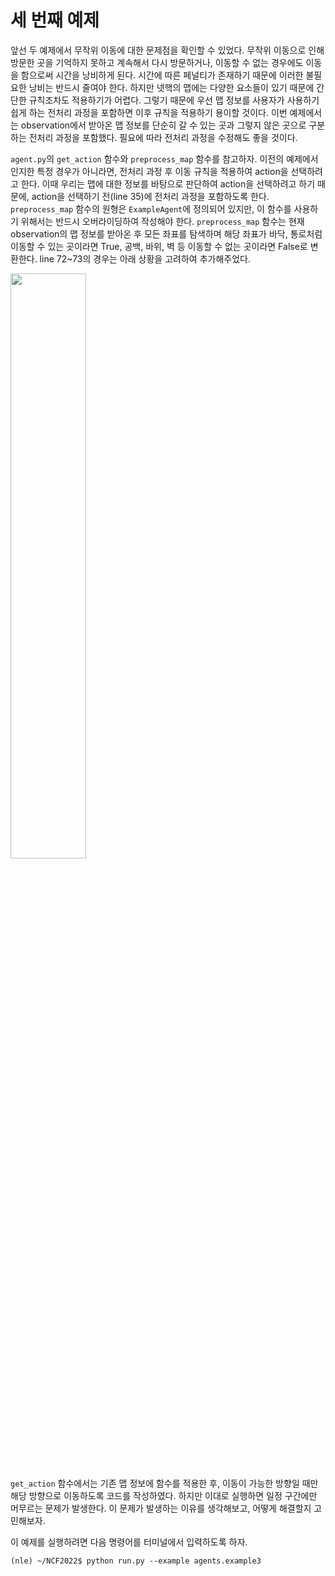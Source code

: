 # 세 번째 예제

앞선 두 예제에서 무작위 이동에 대한 문제점을 확인할 수 있었다. 무작위 이동으로 인해 방문한 곳을 기억하지 못하고 계속해서 다시 방문하거나, 이동할 수 없는 경우에도 이동을 함으로써 시간을 낭비하게 된다. 시간에 따른 페널티가 존재하기 때문에 이러한 불필요한 낭비는 반드시 줄여야 한다. 하지만 넷핵의 맵에는 다양한 요소들이 있기 때문에 간단한 규칙조차도 적용하기가 어렵다. 그렇기 때문에 우선 맵 정보를 사용자가 사용하기 쉽게 하는 전처리 과정을 포함하면 이후 규칙을 적용하기 용이할 것이다. 이번 예제에서는 observation에서 받아온 맵 정보를 단순히 갈 수 있는 곳과 그렇지 않은 곳으로 구분하는 전처리 과정을 포함했다. 필요에 따라 전처리 과정을 수정해도 좋을 것이다.

```agent.py```의 ```get_action``` 함수와 ```preprocess_map``` 함수를 참고하자. 이전의 예제에서 인지한 특정 경우가 아니라면, 전처리 과정 후 이동 규칙을 적용하여 action을 선택하려고 한다. 이때 우리는 맵에 대한 정보를 바탕으로 판단하여 action을 선택하려고 하기 때문에, action을 선택하기 전(line 35)에 전처리 과정을 포함하도록 한다. ```preprocess_map``` 함수의 원형은 ```ExampleAgent```에 정의되어 있지만, 이 함수를 사용하기 위해서는 반드시 오버라이딩하여 작성해야 한다. ```preprocess_map``` 함수는 현재 observation의 맵 정보를 받아온 후 모든 좌표를 탐색하며 해당 좌표가 바닥, 통로처럼 이동할 수 있는 곳이라면 True, 공백, 바위, 벽 등 이동할 수 없는 곳이라면 False로 변환한다. line 72~73의 경우는 아래 상황을 고려하여 추가해주었다.

<img src="../../pics/bars.png" width="49%"/>

```get_action``` 함수에서는 기존 맵 정보에 함수를 적용한 후, 이동이 가능한 방향일 때만 해당 방향으로 이동하도록 코드를 작성하였다. 하지만 이대로 실행하면 일정 구간에만 머무르는 문제가 발생한다. 이 문제가 발생하는 이유를 생각해보고, 어떻게 해결할지 고민해보자.

이 예제를 실행하려면 다음 명령어를 터미널에서 입력하도록 하자.

```
(nle) ~/NCF2022$ python run.py --example agents.example3
```